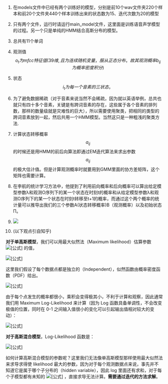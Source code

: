 1. 在models文件中已经有两个训练好的模型，分别是前10个wav文件夹220个样本和前20个文件夹440个样本训练出来的状态数为15、迭代次数为20的模型

2. 只有两个文件，运行时请运行main_model文件，这里面是训练语音声学模型的过程。另一个只是单纯的HMM结合高斯分布的模型。

3. 总共有11个单词

4. 观测值
   $$
   o{_t}为mfcc特征值(39维,且为连续随机变量，服从正态分布，故其观测概率b{_{ij}}为概率密度积分)
   $$

5. 状态
   $$
   i{_t}为每一个音素的三状态，
   $$

6. 为了避免数据稀疏（对于音素来说当然不会稀疏，因为就以英语举例，总共也就只有四十多个音素，关键是有跨词音素的存在，这些属于各个音素的排列数，那样的数量级就是灾难性的巨大），所以需要使用聚类，把相同的类型的跨词音素放到一起，然后共用一个HMM模型。当然这只是一种粗浅的聚类方法.

7. 计算状态转移概率
   $$
   a{_{ij}}
   $$
   的时候还是用HMM的前后向算法即通过EM迭代算法来求出参数
   $$
   a{_{ij}}
   $$
   的极大估计值。但是计算观测概率时就要用到GMM里面的协方差矩阵，这个矩阵也需要计算。

8. 在李航的统计学习方法中，他提到了利用前向概率和后向概率可以算出给定模型参数λ和观测O序列下的某一个状态在时刻t的概率和从给定模型参数λ和观测O序列下的某一个状态在时刻t转移至t+1的概率，而通过这个两个概率的统计量可以推导出我们的三个参数A(状态转移概率)B（观测概率）以及初始状态Π。

9. ![](E:\大三上课件\语音识别\EM算法优缺点.PNG)

10. (以下观点引自知乎)

   **对于单高斯模型**，我们可以用最大似然法（Maximum likelihood）估算参数 ![[公式]](https://www.zhihu.com/equation?tex=%5Ctheta) 的值，

   ![[公式]](https://www.zhihu.com/equation?tex=%5Ctheta+%3D+argmax_%7B%5Ctheta%7D+L%28%5Ctheta%29)

   这里我们假设了每个数据点都是独立的（Independent），似然函数由概率密度函数（PDF）给出。

   ![[公式]](https://www.zhihu.com/equation?tex=L%28%5Ctheta%29+%3D+%5Cprod_%7Bj%3D1%7D%5E%7BN%7DP%28x_%7Bj%7D%7C%5Ctheta%29)

   由于每个点发生的概率都很小，乘积会变得极其小，不利于计算和观察，因此通常我们用 Maximum Log-Likelihood 来计算（因为 Log 函数具备单调性，不会改变极值的位置，同时在 0-1 之间输入值很小的变化可以引起输出值相对较大的变动）：

   ![[公式]](https://www.zhihu.com/equation?tex=logL%28%5Ctheta%29+%3D+%5Csum_%7Bj%3D1%7D%5E%7BN%7D%7BlogP%28x_%7Bj%7D%7C%5Ctheta%29%7D)

   **对于高斯混合模型**，Log-Likelihood 函数是：

   ![[公式]](https://www.zhihu.com/equation?tex=logL%28%5Ctheta%29+%3D+%5Csum_%7Bj%3D1%7D%5E%7BN%7D%7BlogP%28x_%7Bj%7D%7C%5Ctheta%29%7D+%3D+%5Csum_%7Bj%3D1%7D%5E%7BN%7D%7Blog%28%5Csum_%7Bk%3D1%7D%5E%7BK%7D%7B%5Calpha_%7Bk%7D%5Cphi%28x%7C%5Ctheta_%7Bk%7D%29%7D%29%7D)

   如何计算高斯混合模型的参数呢？这里我们无法像单高斯模型那样使用最大似然法来求导求得使 likelihood 最大的参数，因为对于每个观测数据点来说，事先并不知道它是属于哪个子分布的（hidden variable），因此 log 里面还有求和，对于每个子模型都有未知的 ![[公式]](https://www.zhihu.com/equation?tex=%5Calpha_%7Bk%7D%2C+%5Cmu_%7Bk%7D%2C+%5Csigma_%7Bk%7D) ，直接求导无法计算。**需要通过迭代的方法求解**。

   


